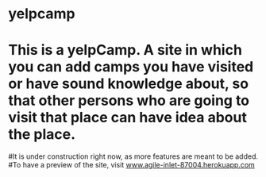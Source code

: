 # yelpcamp
# This is a yelpCamp. A site in which you can add camps you have visited or have sound knowledge about, so that other persons who are going to visit that place can have idea about the place.
#It is under construction right now, as more features are meant to be added.
#To have a preview of the site, visit www.agile-inlet-87004.herokuapp.com
